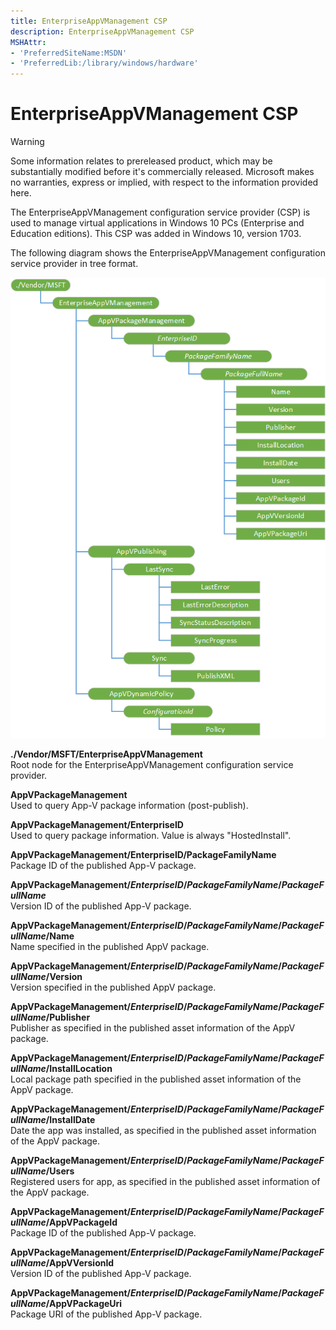 ```yaml
---
title: EnterpriseAppVManagement CSP
description: EnterpriseAppVManagement CSP
MSHAttr:
- 'PreferredSiteName:MSDN'
- 'PreferredLib:/library/windows/hardware'
---
```


# EnterpriseAppVManagement CSP


> [!WARNING]
> Some information relates to prereleased product, which may be substantially modified before it's commercially released. Microsoft makes no warranties, express or implied, with respect to the information provided here.

The EnterpriseAppVManagement configuration service provider (CSP) is used to manage virtual applications in Windows 10 PCs (Enterprise and Education editions). This CSP was added in Windows 10, version 1703.

The following diagram shows the EnterpriseAppVManagement configuration service provider in tree format.

![enterpriseappvmanagement csp](images/provisioning-csp-enterpriseappvmanagement.png)

**./Vendor/MSFT/EnterpriseAppVManagement**  
   Root node for the EnterpriseAppVManagement configuration service provider.

**AppVPackageManagement**  
   Used to query App-V package information (post-publish). 

**AppVPackageManagement/EnterpriseID**  
   Used to query package information. Value is always "HostedInstall".

**AppVPackageManagement/EnterpriseID/PackageFamilyName**  
   Package ID of the published App-V package.

**AppVPackageManagement/_EnterpriseID_/_PackageFamilyName_/_PackageFullName_**  
   Version ID of the published App-V package.

**AppVPackageManagement/_EnterpriseID_/_PackageFamilyName_/_PackageFullName_/Name**  
    Name specified in the published AppV package.

**AppVPackageManagement/_EnterpriseID_/_PackageFamilyName_/_PackageFullName_/Version**  
    Version specified in the published AppV package.

**AppVPackageManagement/_EnterpriseID_/_PackageFamilyName_/_PackageFullName_/Publisher**  
    Publisher as specified in the published asset information of the AppV package.

**AppVPackageManagement/_EnterpriseID_/_PackageFamilyName_/_PackageFullName_/InstallLocation**  
    Local package path specified in the published asset information of the AppV package.

**AppVPackageManagement/_EnterpriseID_/_PackageFamilyName_/_PackageFullName_/InstallDate**  
   Date the app was installed, as specified in the published asset information of the AppV package.

**AppVPackageManagement/_EnterpriseID_/_PackageFamilyName_/_PackageFullName_/Users**  
   Registered users for app, as specified in the published asset information of the AppV package.

**AppVPackageManagement/_EnterpriseID_/_PackageFamilyName_/_PackageFullName_/AppVPackageId**  
   Package ID of the published App-V package.

**AppVPackageManagement/_EnterpriseID_/_PackageFamilyName_/_PackageFullName_/AppVVersionId**  
   Version ID of the published App-V package.

**AppVPackageManagement/_EnterpriseID_/_PackageFamilyName_/_PackageFullName_/AppVPackageUri**  
   Package URI of the published App-V package.